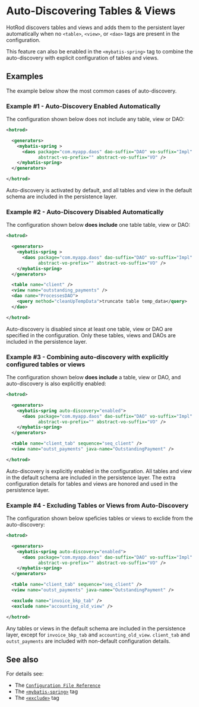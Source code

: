 # Auto-Discovering Tables &amp; Views

HotRod discovers tables and views and adds them to the persistent layer automatically when no `<table>`, `<view>`, or `<dao>` tags are 
present in the configuration.

This feature can also be enabled in the `<mybatis-spring>` tag to combine the auto-discovery with explicit configuration
of tables and views.


## Examples

The example below show the most common cases of auto-discovery.


### Example #1 - Auto-Discovery Enabled Automatically

The configuration shown below does not include any table, view or DAO:

```xml
<hotrod>

  <generators>
    <mybatis-spring >
      <daos package="com.myapp.daos" dao-suffix="DAO" vo-suffix="Impl" 
            abstract-vo-prefix="" abstract-vo-suffix="VO" />
    </mybatis-spring>
  </generators>

</hotrod>
```

Auto-discovery is activated by default, and all tables and view in the default schema are included in the persistence layer.


### Example #2 - Auto-Discovery Disabled Automatically

The configuration shown below **does include** one table table, view or DAO:

```xml
<hotrod>

  <generators>
    <mybatis-spring >
      <daos package="com.myapp.daos" dao-suffix="DAO" vo-suffix="Impl" 
            abstract-vo-prefix="" abstract-vo-suffix="VO" />
    </mybatis-spring>
  </generators>

  <table name="client" />
  <view name="outstanding_payments" />
  <dao name="ProcessesDAO">
    <query method="cleanUpTempData">truncate table temp_data</query>
  </dao>

</hotrod>
```

Auto-discovery is disabled since at least one table, view or DAO are specified in the configuration. Only these tables, views and DAOs are included in the persistence layer.


### Example #3 - Combining auto-discovery with explicitly configured tables or views

The configuration shown below **does include** a table, view or DAO, and auto-discovery is also explicitly enabled:

```xml
<hotrod>

  <generators>
    <mybatis-spring auto-discovery="enabled">
      <daos package="com.myapp.daos" dao-suffix="DAO" vo-suffix="Impl" 
            abstract-vo-prefix="" abstract-vo-suffix="VO" />
    </mybatis-spring>
  </generators>

  <table name="client_tab" sequence="seq_client" />
  <view name="outst_payments" java-name="OutstandingPayment" />

</hotrod>
```

Auto-discovery is explicitly enabled in the configuration. All tables and view in the default schema are included in the persistence
layer. The extra configuration details for tables and views are honored and used in the persistence layer.


### Example #4 - Excluding Tables or Views from Auto-Discovery

The configuration shown below speficies tables or views to exclide from the auto-discovery:

```xml
<hotrod>

  <generators>
    <mybatis-spring auto-discovery="enabled">
      <daos package="com.myapp.daos" dao-suffix="DAO" vo-suffix="Impl" 
            abstract-vo-prefix="" abstract-vo-suffix="VO" />
    </mybatis-spring>
  </generators>

  <table name="client_tab" sequence="seq_client" />
  <view name="outst_payments" java-name="OutstandingPayment" />

  <exclude name="invoice_bkp_tab" />
  <exclude name="accounting_old_view" />

</hotrod>
```

Any tables or views in the default schema are included in the persistence layer, except for `invoice_bkp_tab` and `accounting_old_view`.
`client_tab` and `outst_payments` are included with non-default configuration details.


## See also

For details see:
- The [`Configuration File Reference`](../config/README.md)
- The [`<mybatis-spring>`](../config/tags/mybatis-spring.md) tag
- The [`<exclude>`](../config/tags/exclude.md) tag


